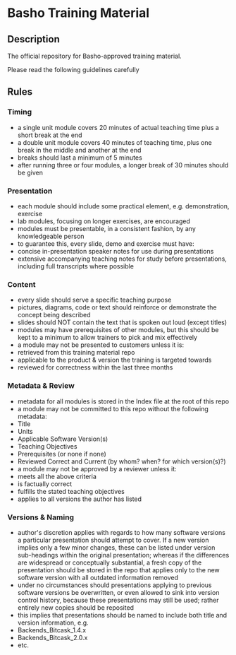 Basho Training Material
=======================

## Description

The official repository for Basho-approved training material.

Please read the following guidelines carefully

## Rules

### Timing

+ a single unit module covers 20 minutes of actual teaching time plus a short break at the end
+ a double unit module covers 40 minutes of teaching time, plus one break in the middle and another at the end
+ breaks should last a minimum of 5 minutes
+ after running three or four modules, a longer break of 30 minutes should be given

### Presentation

+ each module should include some practical element, e.g. demonstration, exercise
+ lab modules, focusing on longer exercises, are encouraged
+ modules must be presentable, in a consistent fashion, by any knowledgeable person
+ to guarantee this, every slide, demo and exercise must have:
 + concise in-presentation speaker notes for use during presentations
 + extensive accompanying teaching notes for study before presentations, including full transcripts where possible

### Content

+ every slide should serve a specific teaching purpose
+ pictures, diagrams, code or text should reinforce or demonstrate the concept being described
+ slides should NOT contain the text that is spoken out loud (except titles)
+ modules may have prerequisites of other modules, but this should be kept to a minimum to allow trainers to pick and mix effectively
+ a module may not be presented to customers unless it is:
 + retrieved from this training material repo
 + applicable to the product & version the training is targeted towards
 + reviewed for correctness within the last three months

### Metadata & Review

+ metadata for all modules is stored in the Index file at the root of this repo
+ a module may not be committed to this repo without the following metadata:
 + Title
 + Units
 + Applicable Software Version(s)
 + Teaching Objectives
 + Prerequisites (or none if none)
 + Reviewed Correct and Current (by whom? when? for which version(s)?)
+ a module may not be approved by a reviewer unless it:
 + meets all the above criteria
 + is factually correct
 + fulfills the stated teaching objectives
 + applies to all versions the author has listed

### Versions & Naming

+ author's discretion applies with regards to how many software versions a particular presentation should attempt to cover. If a new version implies only a few minor changes, these can be listed under version sub-headings within the original presentation; whereas if the differences are widespread or conceptually substantial, a fresh copy of the presentation should be stored in the repo that applies only to the new software version with all outdated information removed
+ under no circumstances should presentations applying to previous software versions be overwritten, or even allowed to sink into version control history, because these presentations may still be used; rather entirely new copies should be reposited
+ this implies that presentations should be named to include both title and version information, e.g.
 + Backends_Bitcask_1.4.x
 + Backends_Bitcask_2.0.x
 + etc.